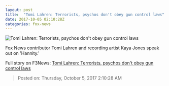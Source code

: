 ```yaml
---
layout: post
title:  "Tomi Lahren: Terrorists, psychos don't obey gun control laws"
date: 2017-10-05 02:10:28Z
categories: fox-news
---
```


![Tomi Lahren: Terrorists, psychos don't obey gun control laws](http://a57.foxnews.com/media2.foxnews.com/BrightCove/694940094001/2017/10/05/640/360/694940094001_5598387182001_5598359065001-vs.jpg)

Fox News contributor Tomi Lahren and recording artist Kaya Jones speak out on 'Hannity.'


Full story on F3News: [Tomi Lahren: Terrorists, psychos don't obey gun control laws](http://www.f3nws.com/n/tQNvNE)

> Posted on: Thursday, October 5, 2017 2:10:28 AM
